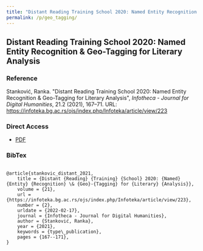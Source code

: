 ```yaml
---
title: "Distant Reading Training School 2020: Named Entity Recognition & Geo-Tagging for Literary Analysis"
permalink: /p/geo_tagging/
---
```


<meta name="citation_title" content="Distant Reading Training School 2020: Named Entity Recognition & Geo-Tagging for Literary Analysis">
<meta name="citation_author" content="Ranka Stanković">
<meta name="citation_publication_date" content="2021">
<meta name="citation_journal_title" content="Infotheca - Journal for Digital Humanities">
<meta name="citation_journal_issue" content="21.2">

## Distant Reading Training School 2020: Named Entity Recognition & Geo-Tagging for Literary Analysis

### Reference

Stanković, Ranka. "Distant Reading Training School 2020: Named Entity Recognition & Geo-Tagging for Literary Analysis", _Infotheca - Journal for Digital Humanities_, 21.2 (2021), 167–71. URL: https://infoteka.bg.ac.rs/ojs/index.php/Infoteka/article/view/223

### Direct Access

- [PDF](https://github.com/distantreading/compendium/blob/main/f/geo_tagging.pdf)

### BibTex

```

@article{stankovic_distant_2021,
	title = {Distant {Reading} {Training} {School} 2020: {Named} {Entity} {Recognition} \& {Geo}-{Tagging} for {Literary} {Analysis}},
	volume = {21},
	url = {https://infoteka.bg.ac.rs/ojs/index.php/Infoteka/article/view/223},
	number = {2},
	urldate = {2022-02-17},
	journal = {Infotheca - Journal for Digital Humanities},
	author = {Stanković, Ranka},
	year = {2021},
	keywords = {type\_publication},
	pages = {167--171},
}

```

<span class='Z3988' title='url_ver=Z39.88-2004&amp;ctx_ver=Z39.88-2004&amp;rfr_id=info%3Asid%2Fzotero.org%3A2&amp;rft_val_fmt=info%3Aofi%2Ffmt%3Akev%3Amtx%3Ajournal&amp;rft.genre=article&amp;rft.atitle=Distant%20Reading%20Training%20School%202020%3A%20Named%20Entity%20Recognition%20%26%20Geo-Tagging%20for%20Literary%20Analysis&amp;rft.jtitle=Infotheca%20-%20Journal%20for%20Digital%20Humanities&amp;rft.volume=21&amp;rft.issue=2&amp;rft.aufirst=Ranka&amp;rft.aulast=Stankovi%C4%87&amp;rft.au=Ranka%20Stankovi%C4%87&amp;rft.date=2021&amp;rft.pages=167-171&amp;rft.spage=167&amp;rft.epage=171'></span>
